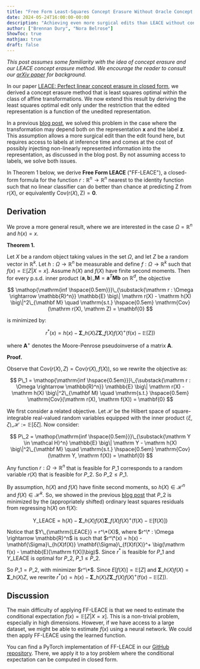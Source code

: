 ```yaml
---
title: "Free Form Least-Squares Concept Erasure Without Oracle Concept Labels"
date: 2024-05-24T16:00:00-00:00
description: "Achieving even more surgical edits than LEACE without concept labels at inference time."
author: ["Brennan Dury", "Nora Belrose"]
ShowToc: true
mathjax: true
draft: false
---
```


_This post assumes some familiarity with the idea of concept erasure and our LEACE concept erasure method. We encourage the reader to consult our [arXiv paper](https://arxiv.org/abs/2306.03819) for background._

In our paper [LEACE: Perfect linear concept erasure in closed form](https://arxiv.org/abs/2306.03819), we derived a concept erasure method that is least squares optimal within the class of affine transformations. We now extend this result by deriving the least squares optimal edit only under the restriction that the edited representation is a function of the unedited representation.

In a previous [blog post](https://blog.eleuther.ai/oracle-leace/), we solved this problem in the case where the transformation may depend both on the representation $\mathbf x$ and the label $\mathbf z$. This assumption allows a more surgical edit than the edit found here, but requires access to labels at inference time and comes at the cost of possibly injecting non-linearly represented information into the representation, as discussed in the blog post. By not assuming access to labels, we solve both issues.

In Theorem 1 below, we derive **Free Form LEACE** ("FF-LEACE"), a closed-form formula for the function $r : \mathbb{R}^n \rightarrow \mathbb{R}^n$ nearest to the identity function such that no linear classifier can do better than chance at predicting $\mathrm Z$ from $\mathrm r(X)$, or equivalently $\mathrm{Cov}(\mathrm r(X), \mathrm Z) = \textbf{0}$.

## Derivation

We prove a more general result, where we are interested in the case $\Omega = \mathbb{R}^n$ and $h(x) = x$.

**Theorem 1.**

Let $X$ be a random object taking values in the set $\Omega$, and let $Z$ be a random vector in $\mathbb{R}^k$. Let $h: \Omega \rightarrow \mathbb{R}^n$ be measurable and define $f : \Omega \rightarrow \mathbb{R}^k$ such that $f(x) = \mathbb{E}[Z | X=x]$. Assume $h(X)$ and $f(X)$ have finite second moments. Then for every p.s.d. inner product $\langle \mathbf a, \mathbf b \rangle\_{\mathbf M} = \mathbf a^T \mathbf M \mathbf b$ on $\mathbb{R}^d$, the objective

$$
    \mathop{\mathrm{inf \hspace{0.5em}}}\_{\substack{\mathrm r : \Omega \rightarrow \mathbb{R}^n}} \mathbb{E} \big\| \mathrm r(X) - \mathrm h(X) \big\|^2\_{\mathbf M} \quad \mathrm{s.t.} \hspace{0.5em} \mathrm{Cov}(\mathrm r(X), \mathrm Z) = \mathbf{0}
$$

is minimized by:

$$
    r^*(x) = h(x) - \mathbf{\Sigma}\_{h(X)Z} \mathbf{\Sigma}\_{f(X)f(X)}^+ \big(\mathrm f(x) - \mathbb{E}[\mathrm Z]\big)
$$

where $\mathbf{A}^{+}$ denotes the Moore-Penrose pseudoinverse of a matrix $\mathbf{A}$.

**Proof.**

Observe that $\mathrm{Cov}(r(X), Z) = \mathrm{Cov}(r(X), f(X))$, so we rewrite the objective as:

$$
    P\_1 = \mathop{\mathrm{inf \hspace{0.5em}}}\_{\substack{\mathrm r : \Omega \rightarrow \mathbb{R}^n}} \mathbb{E} \big\| \mathrm r(X) - \mathrm h(X) \big\|^2\_{\mathbf M} \quad \mathrm{s.t.} \hspace{0.5em} \mathrm{Cov}(\mathrm r(X), \mathrm f(X)) = \mathbf{0}
$$

We first consider a related objective. Let $\mathcal H$ be the Hilbert space of square-integrable real-valued random variables equipped with the inner product $\langle \xi, \zeta \rangle\_{\mathcal H} := \mathbb{E}[\xi \zeta]$. Now consider:

$$
    P\_2 = \mathop{\mathrm{inf \hspace{0.5em}}}\_{\substack{\mathrm Y \in \mathcal H}^n} \mathbb{E} \big\| \mathrm Y - \mathrm h(X) \big\|^2\_{\mathbf M} \quad \mathrm{s.t.} \hspace{0.5em} \mathrm{Cov}(\mathrm Y, \mathrm f(X)) = \mathbf{0}
$$

Any function $r : \Omega \rightarrow \mathbb{R}^n$ that is feasible for $P\_1$ corresponds to a random variable $r(X)$ that is feasible for $P\_2$. So $P\_2 \leq P\_1$.

By assumption, $h(X)$ and $f(X)$ have finite second moments, so $h(X) \in \mathcal{H}^n$ and $f(X) \in \mathcal{H}^k$. So, we showed in the previous [blog post](https://blog.eleuther.ai/oracle-leace/) that $P\_2$ is minimized by the (appropriately shifted) ordinary least squares residuals from regressing $\mathrm h(X)$ on $\mathrm f(X)$:

$$
    \mathrm Y\_{\mathrm{LEACE}} = \mathrm h(X) - \mathbf{\Sigma}\_{h(X)f(X)} \mathbf{\Sigma}\_{f(X)f(X)}^+ \big(\mathrm f(X) - \mathbb{E}[\mathrm f(X)]\big)
$$

Notice that $Y\_{\mathrm{LEACE}} = r^\*(X)$, where $r^\* : \Omega \rightarrow \mathbb{R}^n$ is such that $r^\*(x) = h(x) - \mathbf{\Sigma}\_{h(X)f(X)} \mathbf{\Sigma}\_{f(X)f(X)}^+ \big(\mathrm f(x) - \mathbb{E}[\mathrm f(X)]\big)$. Since $r^*$ is feasible for $P\_1$ and $Y\_{\mathrm{LEACE}}$ is optimal for $P\_2$, $P\_1 \leq P\_2$.

So $P\_1 = P\_2$, with minimizer $r^\*$. Since $E[f(X)] = \mathbb{E}[Z]$ and $\mathbf{\Sigma}\_{h(X)f(X)} = \mathbf{\Sigma}\_{h(X)Z}$, we rewrite $r^*(x) = h(x) - \mathbf{\Sigma}\_{h(X)Z} \mathbf{\Sigma}\_{f(X)f(X)}^+ \big(\mathrm f(x) - \mathbb{E}[\mathrm Z]\big)$.

## Discussion

The main difficulty of applying FF-LEACE is that we need to estimate the conditional expectation $f(x) = \mathbb{E}[Z | X=x]$. This is a non-trivial problem, especially in high dimensions. However, if we have access to a large dataset, we might be able to estimate $f(x)$ using a neural network. We could then apply FF-LEACE using the learned function.

You can find a PyTorch implementation of FF-LEACE in our [GitHub repository](https://github.com/EleutherAI/concept-erasure/blob/main/experiments/fleace.py). There, we apply it to a toy problem where the conditional expectation can be computed in closed form.